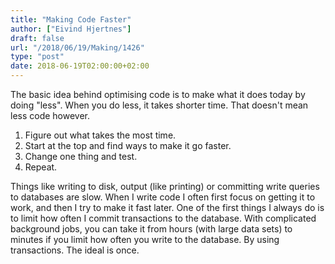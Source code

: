 ```yaml
---
title: "Making Code Faster"
author: ["Eivind Hjertnes"]
draft: false
url: "/2018/06/19/Making/1426"
type: "post"
date: 2018-06-19T02:00:00+02:00
---
```


The basic idea behind optimising code is to make what it does today by
doing "less". When you do less, it takes shorter time. That doesn't mean
less code however.

1.  Figure out what takes the most time.
2.  Start at the top and find ways to make it go faster.
3.  Change one thing and test.
4.  Repeat.

Things like writing to disk, output (like printing) or committing write
queries to databases are slow. When I write code I often first focus on
getting it to work, and then I try to make it fast later. One of the
first things I always do is to limit how often I commit transactions to
the database. With complicated background jobs, you can take it from
hours (with large data sets) to minutes if you limit how often you write
to the database. By using transactions. The ideal is once.
